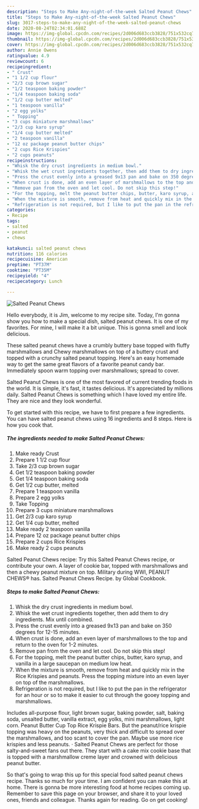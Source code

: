 ```yaml
---
description: "Steps to Make Any-night-of-the-week Salted Peanut Chews"
title: "Steps to Make Any-night-of-the-week Salted Peanut Chews"
slug: 3017-steps-to-make-any-night-of-the-week-salted-peanut-chews
date: 2020-08-24T02:34:01.688Z
image: https://img-global.cpcdn.com/recipes/2d006d683ccb3828/751x532cq70/salted-peanut-chews-recipe-main-photo.jpg
thumbnail: https://img-global.cpcdn.com/recipes/2d006d683ccb3828/751x532cq70/salted-peanut-chews-recipe-main-photo.jpg
cover: https://img-global.cpcdn.com/recipes/2d006d683ccb3828/751x532cq70/salted-peanut-chews-recipe-main-photo.jpg
author: Annie Owens
ratingvalue: 4.9
reviewcount: 6
recipeingredient:
- " Crust"
- "1 1/2 cup flour"
- "2/3 cup brown sugar"
- "1/2 teaspoon baking powder"
- "1/4 teaspoon baking soda"
- "1/2 cup butter melted"
- "1 teaspoon vanilla"
- "2 egg yolks"
- " Topping"
- "3 cups miniature marshmallows"
- "2/3 cup karo syrup"
- "1/4 cup butter melted"
- "2 teaspoon vanilla"
- "12 oz package peanut butter chips"
- "2 cups Rice Krispies"
- "2 cups peanuts"
recipeinstructions:
- "Whisk the dry crust ingredients in medium bowl."
- "Whisk the wet crust ingredients together, then add them to dry ingredients. Mix until combined."
- "Press the crust evenly into a greased 9x13 pan and bake on 350 degrees for 12-15 minutes."
- "When crust is done, add an even layer of marshmallows to the top and return to the oven for 1-2 minutes."
- "Remove pan from the oven and let cool. Do not skip this step!"
- "For the topping, melt the peanut butter chips, butter, karo syrup, and vanilla in a large saucepan on medium low heat."
- "When the mixture is smooth, remove from heat and quickly mix in the Rice Krispies and peanuts. Press the topping mixture into an even layer on top of the marshmallows."
- "Refrigeration is not required, but I like to put the pan in the refrigerator for an hour or so to make it easier to cut through the gooey topping and marshmallows."
categories:
- Recipe
tags:
- salted
- peanut
- chews

katakunci: salted peanut chews 
nutrition: 116 calories
recipecuisine: American
preptime: "PT37M"
cooktime: "PT35M"
recipeyield: "4"
recipecategory: Lunch

---
```



![Salted Peanut Chews](https://img-global.cpcdn.com/recipes/2d006d683ccb3828/751x532cq70/salted-peanut-chews-recipe-main-photo.jpg)

Hello everybody, it is Jim, welcome to my recipe site. Today, I'm gonna show you how to make a special dish, salted peanut chews. It is one of my favorites. For mine, I will make it a bit unique. This is gonna smell and look delicious.

These salted peanut chews have a crumbly buttery base topped with fluffy marshmallows and Chewy marshmallows on top of a buttery crust and topped with a crunchy salted peanut topping. Here&#39;s an easy homemade way to get the same great flavors of a favorite peanut candy bar. Immediately spoon warm topping over marshmallows; spread to cover.

Salted Peanut Chews is one of the most favored of current trending foods in the world. It is simple, it's fast, it tastes delicious. It's appreciated by millions daily. Salted Peanut Chews is something which I have loved my entire life. They are nice and they look wonderful.


To get started with this recipe, we have to first prepare a few ingredients. You can have salted peanut chews using 16 ingredients and 8 steps. Here is how you cook that.

<!--inarticleads1-->

##### The ingredients needed to make Salted Peanut Chews:

1. Make ready  Crust
1. Prepare 1 1/2 cup flour
1. Take 2/3 cup brown sugar
1. Get 1/2 teaspoon baking powder
1. Get 1/4 teaspoon baking soda
1. Get 1/2 cup butter, melted
1. Prepare 1 teaspoon vanilla
1. Prepare 2 egg yolks
1. Take  Topping
1. Prepare 3 cups miniature marshmallows
1. Get 2/3 cup karo syrup
1. Get 1/4 cup butter, melted
1. Make ready 2 teaspoon vanilla
1. Prepare 12 oz package peanut butter chips
1. Prepare 2 cups Rice Krispies
1. Make ready 2 cups peanuts


Salted Peanut Chews recipe: Try this Salted Peanut Chews recipe, or contribute your own. A layer of cookie bar, topped with marshmallows and then a chewy peanut mixture on top. Military during WWI, PEANUT CHEWS® has. Salted Peanut Chews Recipe. by Global Cookbook. 

<!--inarticleads2-->

##### Steps to make Salted Peanut Chews:

1. Whisk the dry crust ingredients in medium bowl.
1. Whisk the wet crust ingredients together, then add them to dry ingredients. Mix until combined.
1. Press the crust evenly into a greased 9x13 pan and bake on 350 degrees for 12-15 minutes.
1. When crust is done, add an even layer of marshmallows to the top and return to the oven for 1-2 minutes.
1. Remove pan from the oven and let cool. Do not skip this step!
1. For the topping, melt the peanut butter chips, butter, karo syrup, and vanilla in a large saucepan on medium low heat.
1. When the mixture is smooth, remove from heat and quickly mix in the Rice Krispies and peanuts. Press the topping mixture into an even layer on top of the marshmallows.
1. Refrigeration is not required, but I like to put the pan in the refrigerator for an hour or so to make it easier to cut through the gooey topping and marshmallows.


Includes all-purpose flour, light brown sugar, baking powder, salt, baking soda, unsalted butter, vanilla extract, egg yolks, mini marshmallows, light corn. Peanut Butter Cup Top Rice Krispie Bars. But the peanut/rice krispie topping was heavy on the peanuts, very thick and difficult to spread over the marshmallows, and too scant to cover the pan. Maybe use more rice krispies and less peanuts. · Salted Peanut Chews are perfect for those salty-and-sweet fans out there. They start with a cake mix cookie base that is topped with a marshmallow creme layer and crowned with delicious peanut butter. 

So that's going to wrap this up for this special food salted peanut chews recipe. Thanks so much for your time. I am confident you can make this at home. There is gonna be more interesting food at home recipes coming up. Remember to save this page on your browser, and share it to your loved ones, friends and colleague. Thanks again for reading. Go on get cooking!
